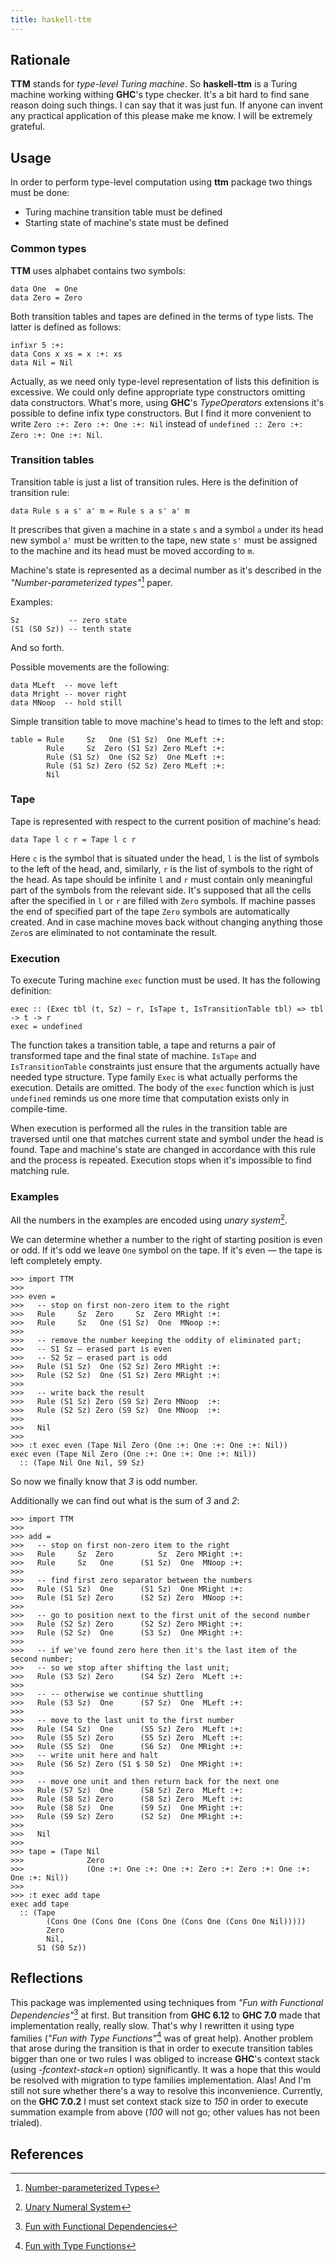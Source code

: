 ```yaml
---
title: haskell-ttm
---
```


## Rationale

**TTM** stands for *type-level Turing machine*. So **haskell-ttm** is a Turing
machine working withing **GHC**'s type checker. It's a bit hard to find sane
reason doing such things. I can say that it was just fun. If anyone can invent
any practical application of this please make me know. I will be extremely
grateful.

## Usage

In order to perform type-level computation using **ttm** package two things
must be done:

* Turing machine transition table must be defined
* Starting state of machine's state must be defined

### Common types

**TTM** uses alphabet contains two symbols:

~~~~~{.haskell}
data One  = One
data Zero = Zero
~~~~~

Both transition tables and tapes are defined in the terms of type lists. The
latter is defined as follows:

~~~~~{.haskell}
infixr 5 :+:
data Cons x xs = x :+: xs
data Nil = Nil
~~~~~

Actually, as we need only type-level representation of lists this definition
is excessive. We could only define appropriate type constructors omitting data
constructors. What's more, using **GHC**'s *TypeOperators* extensions it's
possible to define infix type constructors. But I find it more convenient to
write `Zero :+: Zero :+: One :+: Nil` instead of
`undefined :: Zero :+: Zero :+: One :+: Nil`.

### Transition tables

Transition table is just a list of transition rules. Here is the definition of
transition rule:

~~~~~{.haskell}
data Rule s a s' a' m = Rule s a s' a' m
~~~~~

It prescribes that given a machine in a state `s` and a symbol `a` under its
head new symbol `a'` must be written to the tape, new state `s'` must be
assigned to the machine and its head must be moved according to `m`.

Machine's state is represented as a decimal number as it's described in the
*"Number-parameterized types"*[^1] paper.

Examples:

~~~~~{.haskell}
Sz           -- zero state
(S1 (S0 Sz)) -- tenth state
~~~~~

And so forth.

Possible movements are the following:

~~~~~{.haskell}
data MLeft  -- move left
data Mright -- mover right
data MNoop  -- hold still
~~~~~

Simple transition table to move machine's head to times to the left and stop:

~~~~~{.haskell}
table = Rule     Sz   One (S1 Sz)  One MLeft :+:
        Rule     Sz  Zero (S1 Sz) Zero MLeft :+:
        Rule (S1 Sz)  One (S2 Sz)  One MLeft :+:
        Rule (S1 Sz) Zero (S2 Sz) Zero MLeft :+:
        Nil
~~~~~

### Tape

Tape is represented with respect to the current position of machine's head:

~~~~~{.haskell}
data Tape l c r = Tape l c r
~~~~~

Here `c` is the symbol that is situated under the head, `l` is the list of
symbols to the left of the head, and, similarly, `r` is the list of symbols to
the right of the head. As tape should be infinite `l` and `r` must contain
only meaningful part of the symbols from the relevant side. It's supposed that
all the cells after the specified in `l` or `r` are filled with `Zero`
symbols. If machine passes the end of specified part of the tape `Zero`
symbols are automatically created. And in case machine moves back without
changing anything those `Zero`s are eliminated to not contaminate the result.

### Execution

To execute Turing machine `exec` function must be used. It has the following
definition:

~~~~~{.haskell}
exec :: (Exec tbl (t, Sz) ~ r, IsTape t, IsTransitionTable tbl) => tbl -> t -> r
exec = undefined
~~~~~

The function takes a transition table, a tape and returns a pair of
transformed tape and the final state of machine. `IsTape` and
`IsTransitionTable` constraints just ensure that the arguments actually have
needed type structure. Type family `Exec` is what actually performs the
execution. Details are omitted. The body of the `exec` function which is just
`undefined` reminds us one more time that computation exists only in
compile-time.

When execution is performed all the rules in the transition table are
traversed until one that matches current state and symbol under the head is
found. Tape and machine's state are changed in accordance with this rule and
the process is repeated. Execution stops when it's impossible to find matching
rule.

### Examples

All the numbers in the examples are encoded using *unary system*[^2].

We can determine whether a number to the right of starting position is even or
odd. If it's odd we leave `One` symbol on the tape. If it's even — the tape is
left completely empty.

~~~~~{.haskell}
>>> import TTM
>>>
>>> even =
>>>   -- stop on first non-zero item to the right
>>>   Rule     Sz  Zero     Sz  Zero MRight :+:
>>>   Rule     Sz   One (S1 Sz)  One  MNoop :+:
>>>
>>>   -- remove the number keeping the oddity of eliminated part;
>>>   -- S1 Sz — erased part is even
>>>   -- S2 Sz — erased part is odd
>>>   Rule (S1 Sz)  One (S2 Sz) Zero MRight :+:
>>>   Rule (S2 Sz)  One (S1 Sz) Zero MRight :+:
>>>
>>>   -- write back the result
>>>   Rule (S1 Sz) Zero (S9 Sz) Zero MNoop  :+:
>>>   Rule (S2 Sz) Zero (S9 Sz)  One MNoop  :+:
>>>
>>>   Nil
>>>
>>> :t exec even (Tape Nil Zero (One :+: One :+: One :+: Nil))
exec even (Tape Nil Zero (One :+: One :+: One :+: Nil))
  :: (Tape Nil One Nil, S9 Sz)
~~~~~

So now we finally know that *3* is odd number.

Additionally we can find out what is the sum of *3* and *2*:

~~~~~{.haskell}
>>> import TTM
>>>
>>> add =
>>>   -- stop on first non-zero item to the right
>>>   Rule     Sz  Zero          Sz  Zero MRight :+:
>>>   Rule     Sz   One      (S1 Sz)  One  MNoop :+:
>>>
>>>   -- find first zero separator between the numbers
>>>   Rule (S1 Sz)  One      (S1 Sz)  One MRight :+:
>>>   Rule (S1 Sz) Zero      (S2 Sz) Zero  MNoop :+:
>>>
>>>   -- go to position next to the first unit of the second number
>>>   Rule (S2 Sz) Zero      (S2 Sz) Zero MRight :+:
>>>   Rule (S2 Sz)  One      (S3 Sz)  One MRight :+:
>>>
>>>   -- if we've found zero here then it's the last item of the second number;
>>>   -- so we stop after shifting the last unit;
>>>   Rule (S3 Sz) Zero      (S4 Sz) Zero  MLeft :+:
>>>
>>>   -- -- otherwise we continue shuttling
>>>   Rule (S3 Sz)  One      (S7 Sz)  One  MLeft :+:
>>>
>>>   -- move to the last unit to the first number
>>>   Rule (S4 Sz)  One      (S5 Sz) Zero  MLeft :+:
>>>   Rule (S5 Sz) Zero      (S5 Sz) Zero  MLeft :+:
>>>   Rule (S5 Sz)  One      (S6 Sz)  One MRight :+:
>>>   -- write unit here and halt
>>>   Rule (S6 Sz) Zero (S1 $ S0 Sz)  One MRight :+:
>>>
>>>   -- move one unit and then return back for the next one
>>>   Rule (S7 Sz)  One      (S8 Sz) Zero  MLeft :+:
>>>   Rule (S8 Sz) Zero      (S8 Sz) Zero  MLeft :+:
>>>   Rule (S8 Sz)  One      (S9 Sz)  One MRight :+:
>>>   Rule (S9 Sz) Zero      (S2 Sz)  One MRight :+:
>>>
>>>   Nil
>>>
>>> tape = (Tape Nil
>>>              Zero
>>>              (One :+: One :+: One :+: Zero :+: Zero :+: One :+: One :+: Nil))
>>>
>>> :t exec add tape
exec add tape
  :: (Tape
        (Cons One (Cons One (Cons One (Cons One (Cons One Nil)))))
        Zero
        Nil,
      S1 (S0 Sz))
~~~~~

## Reflections

This package was implemented using techniques from *"Fun with Functional
Dependencies"*[^3] at first. But transition from **GHC 6.12** to **GHC 7.0**
made that implementation really, really slow. That's why I rewritten it using
type families (*"Fun with Type Functions"*[^4] was of great help). Another
problem that arose during the transition is that in order to execute
transition tables bigger than one or two rules I was obliged to increase
**GHC**'s context stack (using *-fcontext-stack=n* option) significantly. It
was a hope that this would be resolved with migration to type families
implementation. Alas! And I'm still not sure whether
there's a way to resolve this inconvenience. Currently, on the **GHC 7.0.2** I
must set context stack size to *150* in order to execute summation example
from above (*100* will not go; other values has not been trialed).

## References

[^1]: [Number-parameterized Types](http://okmij.org/ftp/Haskell/number-parameterized-types.html)
[^2]: [Unary Numeral System](http://en.wikipedia.org/wiki/Unary_numeral_system)
[^3]: [Fun with Functional Dependencies](http://citeseerx.ist.psu.edu/viewdoc/summary?doi=10.1.1.22.7806)
[^4]: [Fun with Type Functions](http://www.haskell.org/haskellwiki/Simonpj/Talk:FunWithTypeFuns)

